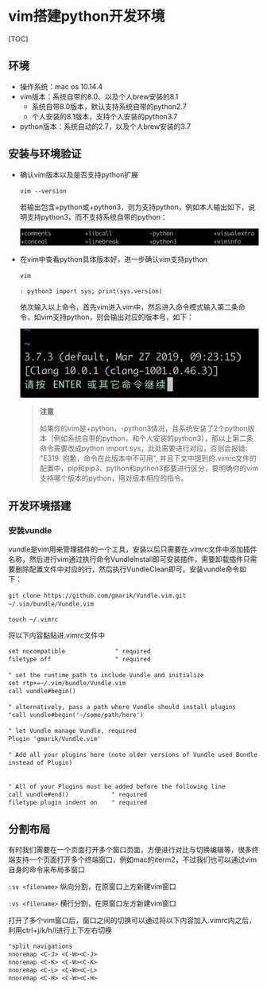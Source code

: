 # vim搭建python开发环境

[TOC]

## 环境

* 操作系统：mac os 10.14.4
* vim版本：系统自带的8.0、以及个人brew安装的8.1
  * 系统自带8.0版本，默认支持系统自带的python2.7
  * 个人安装的8.1版本，支持个人安装的python3.7
* python版本：系统自动的2.7，以及个人brew安装的3.7



## 安装与环境验证

* 确认vim版本以及是否支持python扩展 

  `vim --version`

  若输出包含+python或+python3，则为支持python，例如本人输出如下，说明支持python3，而不支持系统自带的python：

  ![my vim support python](img/img1.png)

* 在vim中查看python具体版本好，进一步确认vim支持python

  `vim`

  `: python3 import sys; print(sys.version)`

  依次输入以上命令，首先vim进入vim中，然后进入命令模式输入第二条命令，如vim支持python，则会输出对应的版本号，如下：

  ![img2](img/img2.png)

  > **注意**
  >
  > 如果你的vim是+python，-python3情况，且系统安装了2个python版本（例如系统自带的python，和个人安装的python3），那以上第二条命令需要改成python import sys，此处需要进行对应，否则会报错: "E319: 抱歉，命令在此版本中不可用", 并且下文中提到的.vimrc文件的配置中，pip和pip3、python和python3都要进行区分，要明确你的vim支持哪个版本的python，用对版本相应的指令。



## 开发环境搭建

### 安装vundle

vundle是vim用来管理插件的一个工具，安装以后只需要在.vimrc文件中添加插件名称，然后进行vim通过执行命令VundleInstall即可安装插件，需要卸载插件只需要删除配置文件中对应的行，然后执行VundleClean即可。安装vundle命令如下：

`git clone https://github.com/gmarik/Vundle.vim.git ~/.vim/bundle/Vundle.vim`

`touch ~/.vimrc`

将以下内容黏贴进.vimrc文件中

```
set nocompatible              " required
filetype off                  " required

" set the runtime path to include Vundle and initialize
set rtp+=~/.vim/bundle/Vundle.vim
call vundle#begin()

" alternatively, pass a path where Vundle should install plugins
"call vundle#begin('~/some/path/here')

" let Vundle manage Vundle, required
Plugin 'gmarik/Vundle.vim'

" Add all your plugins here (note older versions of Vundle used Bundle instead of Plugin)


" All of your Plugins must be added before the following line
call vundle#end()            " required
filetype plugin indent on    " required
```

## 分割布局

有时我们需要在一个页面打开多个窗口页面，方便进行对比与切换编辑等，很多终端支持一个页面打开多个终端窗口，例如mac的iterm2，不过我们也可以通过vim自身的命令来布局多窗口

`:sv <filename>`  纵向分割，在原窗口上方新建vim窗口

`:vs <filename>` 横行分割，在原窗口左方新建vim窗口

打开了多个vim窗口后，窗口之间的切换可以通过将以下内容加入.vimrc内之后，利用ctrl+j/k/h/l进行上下左右切换

```
"split navigations
nnoremap <C-J> <C-W><C-J>
nnoremap <C-K> <C-W><C-K>
nnoremap <C-L> <C-W><C-L>
nnoremap <C-H> <C-W><C-H>
```

